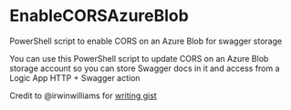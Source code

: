 # EnableCORSAzureBlob
PowerShell script to enable CORS on an Azure Blob for swagger storage

You can use this PowerShell script to update CORS on an Azure Blob storage account so you can store Swagger docs in it and access from a Logic App HTTP + Swagger action

Credit to @irwinwilliams for [writing gist](http://stackoverflow.com/questions/28894466/how-can-i-set-cors-in-azure-blob-storage-in-portal)
